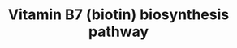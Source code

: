 ---
annotations:
- id: CL:0000610
  parent: null
  type: Cell Type Ontology
  value: obsolete plant cell
- id: PW:0001012
  parent: signaling pathway
  type: Pathway Ontology
  value: vitamin and vitamin metabolites signaling pathway
authors:
- Pjaiswal
- SvetaG
- MaintBot
- Khanspers
- Egonw
- Mkutmon
description: 'Biotin-dependent enzymes catalyze carboxylation, decarboxylation, or
  transcarboxylation reactions in the synthesis of fatty acids, isoleucine, and valine,
  and in gluconeogenesis.  In plants, five biotin-containing proteins have been characterized
  so far, only four of them catalysts:  two structurally distinct acetyl-CoA carboxylases,
  3-methylcrotonyl-CoA carboxylase and geranoyl-CoA carboxylase.  The fifth is a noncatalytic
  biotin protein that accumulates in seeds and is thought to play a role in storing
  biotin (Nikolau et al., 2003). Biotin is synthesized from pimeloyl-CoA in four steps,
  of which the first is peroxisomal; the other three steps are almost surely mitochondrial.  The
  source of pimeloyl-CoA is not known in plants, but appears to differ from those
  in bacteria (Lin and Cronan, 2011).  One of the possibilities - it might come from
  fatty acid degradation via the concerted action of β-, α-, and ω-oxidation enzymes
  in peroxisomes  (Magliano et al., 2011)  The ligase that attaches biotin to carboxylases
  is present in cytosol, plastids, and mitochondria.  Seed biotin-binding proteins
  are probably biotinylated by a special enzyme, not by the ligases that act on biotin-dependent
  enzymes (Job et al., 2001). Seed biotin-binding proteins may act as biotin reserves;
  if so, a biotinidase is required to cleave the biotin-lysine bond (Alban et al.,
  2000)'
last-edited: 2015-04-16
organisms:
- Zea mays
redirect_from:
- /index.php/Pathway:WP2345
- /instance/WP2345
revision: null
schema-jsonld:
- '@context': https://schema.org/
  '@id': https://wikipathways.github.io/pathways/WP2345.html
  '@type': Dataset
  creator:
    '@type': Organization
    name: WikiPathways
  description: 'Biotin-dependent enzymes catalyze carboxylation, decarboxylation,
    or transcarboxylation reactions in the synthesis of fatty acids, isoleucine, and
    valine, and in gluconeogenesis.  In plants, five biotin-containing proteins have
    been characterized so far, only four of them catalysts:  two structurally distinct
    acetyl-CoA carboxylases, 3-methylcrotonyl-CoA carboxylase and geranoyl-CoA carboxylase.  The
    fifth is a noncatalytic biotin protein that accumulates in seeds and is thought
    to play a role in storing biotin (Nikolau et al., 2003). Biotin is synthesized
    from pimeloyl-CoA in four steps, of which the first is peroxisomal; the other
    three steps are almost surely mitochondrial.  The source of pimeloyl-CoA is not
    known in plants, but appears to differ from those in bacteria (Lin and Cronan,
    2011).  One of the possibilities - it might come from fatty acid degradation via
    the concerted action of β-, α-, and ω-oxidation enzymes in peroxisomes  (Magliano
    et al., 2011)  The ligase that attaches biotin to carboxylases is present in cytosol,
    plastids, and mitochondria.  Seed biotin-binding proteins are probably biotinylated
    by a special enzyme, not by the ligases that act on biotin-dependent enzymes (Job
    et al., 2001). Seed biotin-binding proteins may act as biotin reserves; if so,
    a biotinidase is required to cleave the biotin-lysine bond (Alban et al., 2000)'
  keywords:
  - 2.3.1.47
  - 2.6.1.62
  - 2.8.1.6
  - 2.8.1.7
  - 5-deoxyadenosine
  - 6.3.3.3
  - 6.3.4.15
  - 7,8-diaminopelargonic acid
  - 7-keto-8-aminopelargonic acid
  - ADP
  - ATP
  - Apo-proteins
  - CO2
  - CoA
  - DAPA transporter
  - GRMZM2G013607
  - GRMZM2G032280
  - GRMZM2G087692
  - GRMZM2G095400
  - GRMZM2G102156
  - GRMZM2G110932
  - GRMZM2G307561
  - GRMZM2G322314
  - GRMZM2G452523
  - GRMZM2G704475
  - GRMZM5G856338
  - KAPA transporter
  - L-alanine
  - LOC100285690
  - Methionine
  - NADP
  - NADPH
  - PO4
  - S-adenosylhomocysteine
  - S-adenosylmethio-2-oxobutanoate
  - S-adenosylmethionine
  - SAM-dependent methyl transferase (BioC-like)
  - adrenodoxin reductase
  - adrenodoxin, mitochondrial ferredoxin
  - biotin
  - biotin transporter
  - biotinidase for seed biotin-binding protein
  - biotinylated-protein(s)
  - dethiobiotin
  - fatty acid catabolism
  - methylated acceptor
  - pimeloyl-CoA
  - seed biotin-binding protein
  - seed biotin-binding protein biotin ligase
  - unknown methyl acceptor
  license: CC0
  name: Vitamin B7 (biotin) biosynthesis pathway
seo: CreativeWork
title: Vitamin B7 (biotin) biosynthesis pathway
wpid: WP2345
---